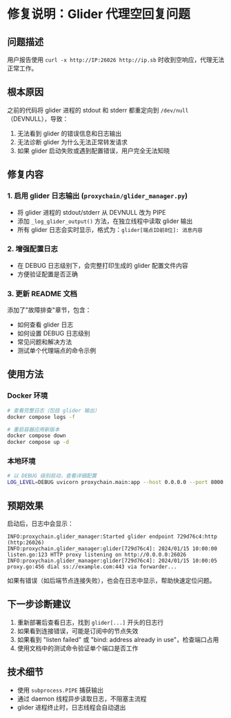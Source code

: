 # 修复说明：Glider 代理空回复问题

## 问题描述
用户报告使用 `curl -x http://IP:26026 http://ip.sb` 时收到空响应，代理无法正常工作。

## 根本原因
之前的代码将 glider 进程的 stdout 和 stderr 都重定向到 `/dev/null`（DEVNULL），导致：
1. 无法看到 glider 的错误信息和日志输出
2. 无法诊断 glider 为什么无法正常转发请求
3. 如果 glider 启动失败或遇到配置错误，用户完全无法知晓

## 修复内容

### 1. 启用 glider 日志输出 (`proxychain/glider_manager.py`)
- 将 glider 进程的 stdout/stderr 从 DEVNULL 改为 PIPE
- 添加 `_log_glider_output()` 方法，在独立线程中读取 glider 输出
- 所有 glider 日志会实时显示，格式为：`glider[端点ID前8位]: 消息内容`

### 2. 增强配置日志
- 在 DEBUG 日志级别下，会完整打印生成的 glider 配置文件内容
- 方便验证配置是否正确

### 3. 更新 README 文档
添加了"故障排查"章节，包含：
- 如何查看 glider 日志
- 如何设置 DEBUG 日志级别
- 常见问题和解决方法
- 测试单个代理端点的命令示例

## 使用方法

### Docker 环境
```bash
# 查看完整日志（包括 glider 输出）
docker compose logs -f

# 重启容器应用新版本
docker compose down
docker compose up -d
```

### 本地环境
```bash
# 以 DEBUG 级别启动，查看详细配置
LOG_LEVEL=DEBUG uvicorn proxychain.main:app --host 0.0.0.0 --port 8000
```

## 预期效果
启动后，日志中会显示：
```
INFO:proxychain.glider_manager:Started glider endpoint 729d76c4:http (http:26026)
INFO:proxychain.glider_manager:glider[729d76c4]: 2024/01/15 10:00:00 listen.go:123 HTTP proxy listening on http://0.0.0.0:26026
INFO:proxychain.glider_manager:glider[729d76c4]: 2024/01/15 10:00:05 proxy.go:456 dial ss://example.com:443 via forwarder...
```

如果有错误（如后端节点连接失败），也会在日志中显示，帮助快速定位问题。

## 下一步诊断建议
1. 重新部署后查看日志，找到 `glider[...]` 开头的日志行
2. 如果看到连接错误，可能是订阅中的节点失效
3. 如果看到 "listen failed" 或 "bind: address already in use"，检查端口占用
4. 使用文档中的测试命令验证单个端口是否工作

## 技术细节
- 使用 `subprocess.PIPE` 捕获输出
- 通过 daemon 线程异步读取日志，不阻塞主流程
- glider 进程终止时，日志线程会自动退出
